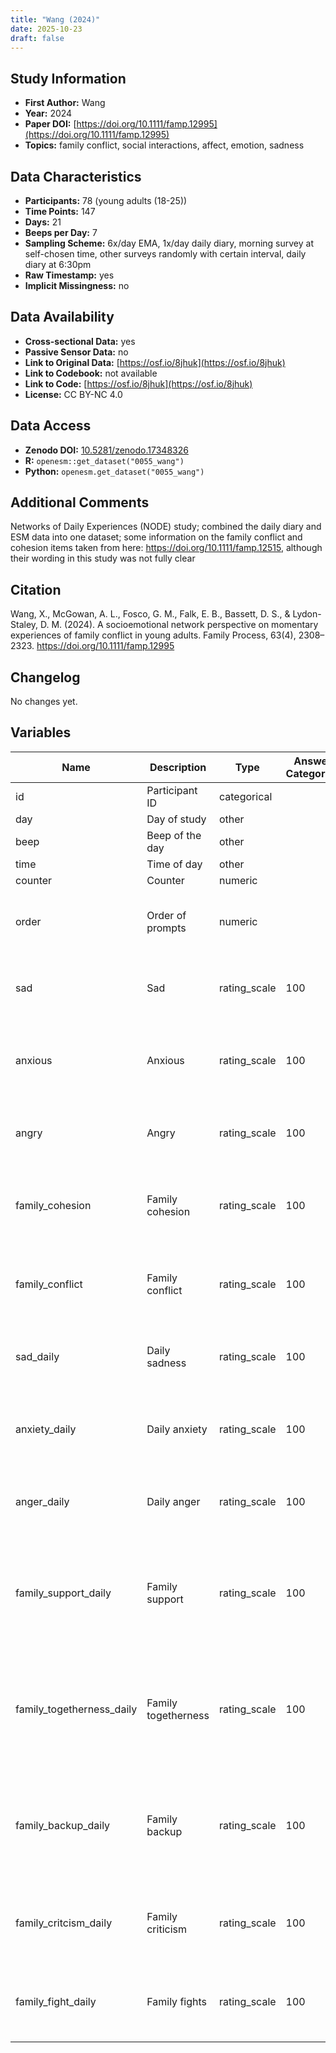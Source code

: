 ```yaml
---
title: "Wang (2024)"
date: 2025-10-23
draft: false
---
```



## Study Information

- **First Author:** Wang
- **Year:** 2024
- **Paper DOI:** [https://doi.org/10.1111/famp.12995](https://doi.org/10.1111/famp.12995)
- **Topics:** family conflict, social interactions, affect, emotion, sadness

## Data Characteristics

- **Participants:** 78 (young adults (18-25))
- **Time Points:** 147
- **Days:** 21
- **Beeps per Day:** 7
- **Sampling Scheme:** 6x/day EMA, 1x/day daily diary, morning survey at self-chosen time, other surveys randomly with certain interval, daily diary at 6:30pm
- **Raw Timestamp:** yes
- **Implicit Missingness:** no

## Data Availability

- **Cross-sectional Data:** yes
- **Passive Sensor Data:** no
- **Link to Original Data:** [https://osf.io/8jhuk](https://osf.io/8jhuk)
- **Link to Codebook:** not available
- **Link to Code:** [https://osf.io/8jhuk](https://osf.io/8jhuk)
- **License:** CC BY-NC 4.0

## Data Access

- **Zenodo DOI:** [10.5281/zenodo.17348326](https://doi.org/10.5281/zenodo.17348326)
- **R:** `openesm::get_dataset("0055_wang")`
- **Python:** `openesm.get_dataset("0055_wang")`

## Additional Comments

Networks of Daily Experiences (NODE) study; combined the daily diary and ESM data into one dataset; some information on the family conflict and cohesion items taken from here: https://doi.org/10.1111/famp.12515, although their wording in this study was not fully clear


## Citation

Wang, X., McGowan, A. L., Fosco, G. M., Falk, E. B., Bassett, D. S., & Lydon-Staley, D. M. (2024). A socioemotional network perspective on momentary experiences of family conflict in young adults. Family Process, 63(4), 2308–2323. https://doi.org/10.1111/famp.12995




## Changelog

No changes yet.

## Variables

| Name | Description | Type | Answer Categories | Details | Labels | Transformation | Source | Assessment Type | Construct | Comments |
|------|-------------|------|------------------|---------|--------|----------------|--------|----------------|----------|----------|
| id | Participant ID | categorical |  |  |  |  |  | ESM |  |  |
| day | Day of study | other |  |  |  |  |  | ESM |  |  |
| beep | Beep of the day | other |  |  |  |  |  | ESM |  |  |
| time | Time of day | other |  |  |  |  |  | ESM |  |  |
| counter | Counter | numeric |  |  |  |  |  | ESM |  |  |
| order | Order of prompts | numeric |  | Continuous order of prompts, likely not relevant |  |  |  | ESM |  |  |
| sad | Sad | rating_scale | 100 | Right now, I feel sad. | 1 = Not at all<br>100 = Very |  | Profile of Mood States - Adolescents | ESM | sadness, negative affect, affect |  |
| anxious | Anxious | rating_scale | 100 | Right now, I feel anxious. | 1 = Not at all<br>100 = Very |  | Profile of Mood States - Adolescents | ESM | anxiety, negative affect, affect, neuroticism, big five |  |
| angry | Angry | rating_scale | 100 | Right now, I feel angry. | 1 = Not at all<br>100 = Very |  | Profile of Mood States - Adolescents | ESM | anger, negative affect, affect |  |
| family_cohesion | Family cohesion | rating_scale | 100 | unclear |  |  |  | ESM | family cohesion, family functioning, social support |  |
| family_conflict | Family conflict | rating_scale | 100 | Family members are fighting with one another. | 1 = Not at all true<br>100 = Very true |  |  | ESM | family conflict, family functioning, social stress |  |
| sad_daily | Daily sadness | rating_scale | 100 | Today, I felt sad. | 1 = Not at all<br>100 = Very |  | Profile of Mood States - Adolescents | Daily | sadness, negative affect, affect |  |
| anxiety_daily | Daily anxiety | rating_scale | 100 | Today, I felt anxious. | 1 = Not at all<br>100 = Very |  | Profile of Mood States - Adolescents | Daily | anxiety, negative affect, affect, neuroticism, big five |  |
| anger_daily | Daily anger | rating_scale | 100 | Today, I felt angry. | 1 = Not at all<br>100 = Very |  | Profile of Mood States - Adolescents | Daily | anger, negative affect, affect |  |
| family_support_daily | Family support | rating_scale | 100 | Not fully clear! Most likely: <br>Family members really helped and supported one another | 1 = Not at all<br>100 = Very |  | Short version of the Family Environment Scale | Daily | family support, social support, family functioning | Item information taken from study referenced in the paper, not the paper directly |
| family_togetherness_daily | Family togetherness | rating_scale | 100 | Not fully clear! Most likely: <br>There was a feeling of togetherness in our family | 1 = Not at all<br>100 = Very |  | Short version of the Family Environment Scale | Daily | family support, social support, family functioning | Item information taken from study referenced in the paper, not the paper directly |
| family_backup_daily | Family backup | rating_scale | 100 | Not fully clear! Most likely: <br>Family members really backed each other up | 1 = Not at all<br>100 = Very |  | Short version of the Family Environment Scale | Daily | family cohesion, family functioning, social support | Item information taken from study referenced in the paper, not the paper directly |
| family_critcism_daily | Family criticism | rating_scale | 100 | Family members criticized each other | 1 = Not at all<br>100 = Very |  | Short version of the Family Environment Scale | Daily | family conflict, family functioning, social stress |  |
| family_fight_daily | Family fights | rating_scale | 100 | Family members fought | 1 = Not at all<br>100 = Very |  | Short version of the Family Environment Scale | Daily | family conflict, family functioning, social stress |  |
